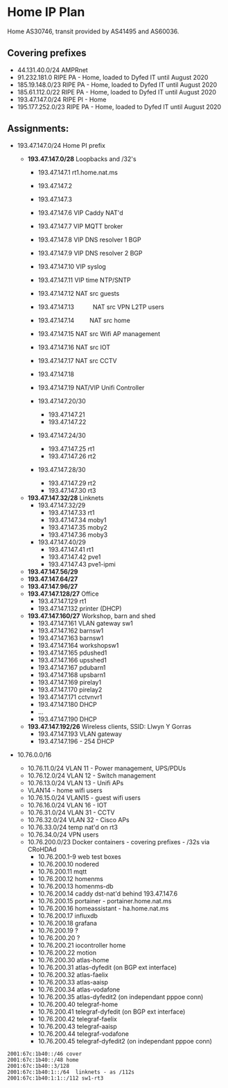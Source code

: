 # Home IP Plan

Home AS30746, transit provided by AS41495 and AS60036.

## Covering prefixes

* 44.131.40.0/24   AMPRnet
* 91.232.181.0 RIPE PA - Home, loaded to Dyfed IT until August 2020
* 185.19.148.0/23  RIPE PA - Home, loaded to Dyfed IT until August 2020
* 185.61.112.0/22  RIPE PA - Home, loaded to Dyfed IT until August 2020
* 193.47.147.0/24  RIPE PI - Home
* 195.177.252.0/23 RIPE PA - Home, loaded to Dyfed IT until August 2020

## Assignments:

* 193.47.147.0/24             Home PI prefix
  * **193.47.147.0/28**           Loopbacks and /32's
    * 193.47.147.1            rt1.home.nat.ms
    * 193.47.147.2            
    * 193.47.147.3            
    * 193.47.147.6            VIP Caddy  NAT'd
    * 193.47.147.7            VIP MQTT broker
    * 193.47.147.8            VIP DNS resolver 1   BGP 
    * 193.47.147.9            VIP DNS resolver 2   BGP
    * 193.47.147.10           VIP syslog
    * 193.47.147.11           VIP time NTP/SNTP
    * 193.47.147.12           NAT src guests
    * 193.47.147.13           NAT src VPN L2TP users
    * 193.47.147.14           NAT src home
    * 193.47.147.15           NAT src Wifi AP management
    * 193.47.147.16           NAT src IOT
    * 193.47.147.17           NAT src CCTV
    * 193.47.147.18
    * 193.47.147.19           NAT/VIP Unifi Controller
    
    * 193.47.147.20/30        
      * 193.47.147.21         
      * 193.47.147.22         
    * 193.47.147.24/30
      * 193.47.147.25         rt1
      * 193.47.147.26         rt2
    * 193.47.147.28/30
      * 193.47.147.29         rt2
      * 193.47.147.30         rt3
  * **193.47.147.32/28**          Linknets
    * 193.47.147.32/29
      * 193.47.147.33         rt1
      * 193.47.147.34         moby1
      * 193.47.147.35         moby2
      * 193.47.147.36         moby3
    * 193.47.147.40/29
      * 193.47.147.41         rt1
      * 193.47.147.42         pve1
      * 193.47.147.43         pve1-ipmi
  * **193.47.147.56/29**
  * **193.47.147.64/27**
  * **193.47.147.96/27**
  * **193.47.147.128/27**         Office
    * 193.47.147.129          rt1
    * 193.47.147.132          printer (DHCP)
  * **193.47.147.160/27**         Workshop, barn and shed
    * 193.47.147.161          VLAN gateway sw1
    * 193.47.147.162          barnsw1
    * 193.47.147.163          barnsw1
    * 193.47.147.164          workshopsw1
    * 193.47.147.165          pdushed1
    * 193.47.147.166          upsshed1
    * 193.47.147.167          pdubarn1
    * 193.47.147.168          upsbarn1
    * 193.47.147.169          pirelay1
    * 193.47.147.170          pirelay2
    * 193.47.147.171          cctvnvr1
    * 193.47.147.180          DHCP
    * ...
    * 193.47.147.190          DHCP
  * **193.47.147.192/26**         Wireless clients, SSID: Llwyn Y Gorras
    * 193.47.147.193          VLAN gateway
    * 193.47.147.196 - 254    DHCP

* 10.76.0.0/16
  * 10.76.11.0/24     VLAN 11 - Power management, UPS/PDUs
  * 10.76.12.0/24     VLAN 12 - Switch management
  * 10.76.13.0/24     VLAN 13 - Unifi APs
  * VLAN14 - home wifi users
  * 10.76.15.0/24     VLAN15  - guest wifi users
  * 10.76.16.0/24     VLAN 16 - IOT
  * 10.76.31.0/24     VLAN 31 - CCTV  
  * 10.76.32.0/24     VLAN 32 - Cisco APs
  * 10.76.33.0/24     temp nat'd on rt3
  * 10.76.34.0/24     VPN users
  * 10.76.200.0/23    Docker containers - covering prefixes - /32s via CRoHDAd
     * 10.76.200.1-9  web test boxes
     * 10.76.200.10   nodered
     * 10.76.200.11   mqtt
     * 10.76.200.12   homenms
     * 10.76.200.13   homenms-db
     * 10.76.200.14   caddy dst-nat'd behind 193.47.147.6
     * 10.76.200.15   portainer - portainer.home.nat.ms
     * 10.76.200.16   homeassistant - ha.home.nat.ms
     * 10.76.200.17   influxdb
     * 10.76.200.18   grafana
     * 10.76.200.19   ?
     * 10.76.200.20   ?
     * 10.76.200.21   iocontroller home
     * 10.76.200.22   motion
     * 10.76.200.30   atlas-home
     * 10.76.200.31   atlas-dyfedit   (on BGP ext interface)
     * 10.76.200.32   atlas-faelix
     * 10.76.200.33   atlas-aaisp
     * 10.76.200.34   atlas-vodafone
     * 10.76.200.35   atlas-dyfedit2  (on independant pppoe conn)
     * 10.76.200.40   telegraf-home
     * 10.76.200.41   telegraf-dyfedit   (on BGP ext interface)
     * 10.76.200.42   telegraf-faelix
     * 10.76.200.43   telegraf-aaisp
     * 10.76.200.44   telegraf-vodafone
     * 10.76.200.45   telegraf-dyfedit2  (on independant pppoe conn)
     

```
2001:67c:1b40::/46 cover
2001:67c:1b40::/48 home
2001:67c:1b40::3/128
2001:67c:1b40:1::/64  linknets - as /112s
2001:67c:1b40:1:1::/112 sw1-rt3

```
